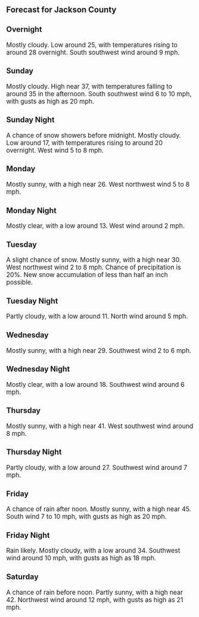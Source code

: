 <div>
   <h2>Forecast for Jackson County</h2>
   <p>
      <div style="font-size:120%">
         <h3>Overnight</h3>Mostly cloudy. Low around 25, with temperatures rising to around 28 overnight. South southwest wind around 9 mph.<br></div>
   </p>
   <p>
      <div style="font-size:120%">
         <h3>Sunday</h3>Mostly cloudy. High near 37, with temperatures falling to around 35 in the afternoon. South southwest wind 6 to 10 mph, with
         gusts as high as 20 mph.<br></div>
   </p>
   <p>
      <div style="font-size:120%">
         <h3>Sunday Night</h3>A chance of snow showers before midnight. Mostly cloudy. Low around 17, with temperatures rising to around 20 overnight. West
         wind 5 to 8 mph.<br></div>
   </p>
   <p>
      <div style="font-size:120%">
         <h3>Monday</h3>Mostly sunny, with a high near 26. West northwest wind 5 to 8 mph.<br></div>
   </p>
   <p>
      <div style="font-size:120%">
         <h3>Monday Night</h3>Mostly clear, with a low around 13. West wind around 2 mph.<br></div>
   </p>
   <p>
      <div style="font-size:120%">
         <h3>Tuesday</h3>A slight chance of snow. Mostly sunny, with a high near 30. West northwest wind 2 to 8 mph. Chance of precipitation is 20%.
         New snow accumulation of less than half an inch possible.<br></div>
   </p>
   <p>
      <div style="font-size:120%">
         <h3>Tuesday Night</h3>Partly cloudy, with a low around 11. North wind around 5 mph.<br></div>
   </p>
   <p>
      <div style="font-size:120%">
         <h3>Wednesday</h3>Mostly sunny, with a high near 29. Southwest wind 2 to 6 mph.<br></div>
   </p>
   <p>
      <div style="font-size:120%">
         <h3>Wednesday Night</h3>Mostly clear, with a low around 18. Southwest wind around 6 mph.<br></div>
   </p>
   <p>
      <div style="font-size:120%">
         <h3>Thursday</h3>Mostly sunny, with a high near 41. West southwest wind around 8 mph.<br></div>
   </p>
   <p>
      <div style="font-size:120%">
         <h3>Thursday Night</h3>Partly cloudy, with a low around 27. Southwest wind around 7 mph.<br></div>
   </p>
   <p>
      <div style="font-size:120%">
         <h3>Friday</h3>A chance of rain after noon. Mostly sunny, with a high near 45. South wind 7 to 10 mph, with gusts as high as 20 mph.<br></div>
   </p>
   <p>
      <div style="font-size:120%">
         <h3>Friday Night</h3>Rain likely. Mostly cloudy, with a low around 34. Southwest wind around 10 mph, with gusts as high as 18 mph.<br></div>
   </p>
   <p>
      <div style="font-size:120%">
         <h3>Saturday</h3>A chance of rain before noon. Partly sunny, with a high near 42. Northwest wind around 12 mph, with gusts as high as 21 mph.<br></div>
   </p>
</div>